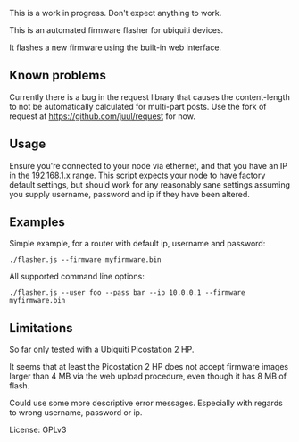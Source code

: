 This is a work in progress. Don't expect anything to work.

This is an automated firmware flasher for ubiquiti devices.

It flashes a new firmware using the built-in web interface.

Known problems
--------------

Currently there is a bug in the request library that causes the content-length to not be automatically calculated for multi-part posts. Use the fork of request at https://github.com/juul/request for now.

Usage
-----

Ensure you're connected to your node via ethernet, and that you have an IP in the 192.168.1.x range. This script expects your node to have factory default settings, but should work for any reasonably sane settings assuming you supply username, password and ip if they have been altered.

Examples
--------

Simple example, for a router with default ip, username and password:

```
./flasher.js --firmware myfirmware.bin
```

All supported command line options:

```
./flasher.js --user foo --pass bar --ip 10.0.0.1 --firmware myfirmware.bin
```

Limitations 
-----------

So far only tested with a Ubiquiti Picostation 2 HP.

It seems that at least the Picostation 2 HP does not accept firmware images larger than 4 MB via the web upload procedure, even though it has 8 MB of flash.

Could use some more descriptive error messages. Especially with regards to wrong username, password or ip.

License: GPLv3
